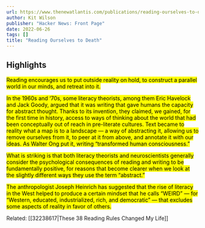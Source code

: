 ```yaml
---
url: https://www.thenewatlantis.com/publications/reading-ourselves-to-death
author: Kit Wilson
publisher: "Hacker News: Front Page"
date: 2022-06-26
tags: []
title: "Reading Ourselves to Death"
---
```


## Highlights
<mark>Reading encourages us to put outside reality on hold, to construct a parallel world in our minds, and retreat into it.</mark>

<mark>In the 1960s and ‘70s, some literacy theorists, among them Eric Havelock and Jack Goody, argued that it was writing that gave humans the capacity for abstract thought. Thanks to its invention, they claimed, we gained, for the first time in history, access to ways of thinking about the world that had been conceptually out of reach in pre-literate cultures. Text became to reality what a map is to a landscape — a way of abstracting it, allowing us to remove ourselves from it, to peer at it from above, and annotate it with our ideas. As Walter Ong put it, writing “transformed human consciousness.”</mark>

<mark>What is striking is that both literacy theorists and neuroscientists generally consider the psychological consequences of reading and writing to be fundamentally positive, for reasons that become clearer when we look at the slightly different ways they use the term “abstract.”</mark>

<mark>The anthropologist Joseph Heinrich has suggested that the rise of literacy in the West helped to produce a certain mindset that he calls “WEIRD” — for “Western, educated, industrialized, rich, and democratic” — that excludes some aspects of reality in favor of others.</mark>

Related:
[[32238617|These 38 Reading Rules Changed My Life]]